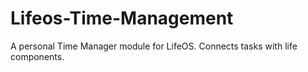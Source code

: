 # Lifeos-Time-Management
A personal Time Manager module for LifeOS. Connects tasks with life components.
